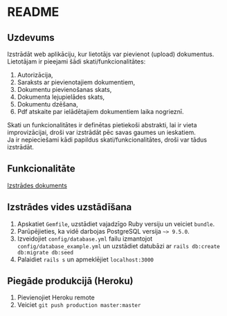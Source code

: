 # README

## Uzdevums
Izstrādāt web aplikāciju, kur lietotājs var pievienot (upload) dokumentus.  
Lietotājam ir pieejami šādi skati/funkcionalitātes:

1. Autorizācija,
2. Saraksts ar pievienotajiem dokumentiem,
3. Dokumentu pievienošanas skats,
4. Dokumenta lejupielādes skats,
5. Dokumentu dzēšana,
6. Pdf atskaite par ielādētajiem dokumentiem laika nogrieznī.

Skati un funkcionalitātes ir definētas pietiekoši abstrakti, lai ir vieta improvizācijai, droši var izstrādāt pēc savas gaumes un ieskatiem.  
Ja ir nepieciešami kādi papildus skati/funkcionalitātes, droši var tādus izstrādāt.

## Funkcionalitāte

[Izstrādes dokuments](https://goo.gl/R7qnmZ)

## Izstrādes vides uzstādīšana
1. Apskatiet `Gemfile`, uzstādiet vajadzīgo Ruby versiju un veiciet `bundle`.  
2. Parūpējieties, ka vidē darbojas PostgreSQL versija `~> 9.5.0`.  
3. Izveidojiet `config/database.yml` failu izmantojot `config/database_example.yml` un uzstādiet datubāzi ar `rails db:create db:migrate db:seed`
4. Palaidiet `rails s` un apmeklējiet `localhost:3000`

## Piegāde produkcijā (Heroku)
1. Pievienojiet Heroku remote
2. Veiciet `git push production master:master`
